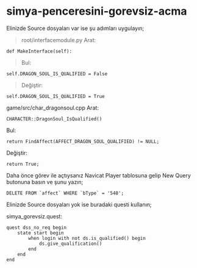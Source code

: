 # simya-penceresini-gorevsiz-acma

Elinizde Source dosyaları var ise şu adımları uygulayın;

> root/interfacemodule.py
>Arat:
```
def MakeInterface(self):
```
> Bul:
```
self.DRAGON_SOUL_IS_QUALIFIED = False
```
> Değiştir:
```
self.DRAGON_SOUL_IS_QUALIFIED = True
```

game/src/char_dragonsoul.cpp
Arat:
```
CHARACTER::DragonSoul_IsQualified()
```
Bul:
```
return FindAffect(AFFECT_DRAGON_SOUL_QUALIFIED) != NULL;
```
Değiştir:
```
return True;
```


Daha önce görev ile açtıysanız Navicat Player tablosuna gelip New Query butonuna basın ve şunu yazın;
```
DELETE FROM `affect` WHERE `bType` = '540';
```


Elinizde Source dosyaları yok ise buradaki questi kullanın;

simya_gorevsiz.quest:
```
quest dss_no_req begin
    state start begin
        when login with not ds.is_qualified() begin
            ds.give_qualification()
        end
    end
end
```
